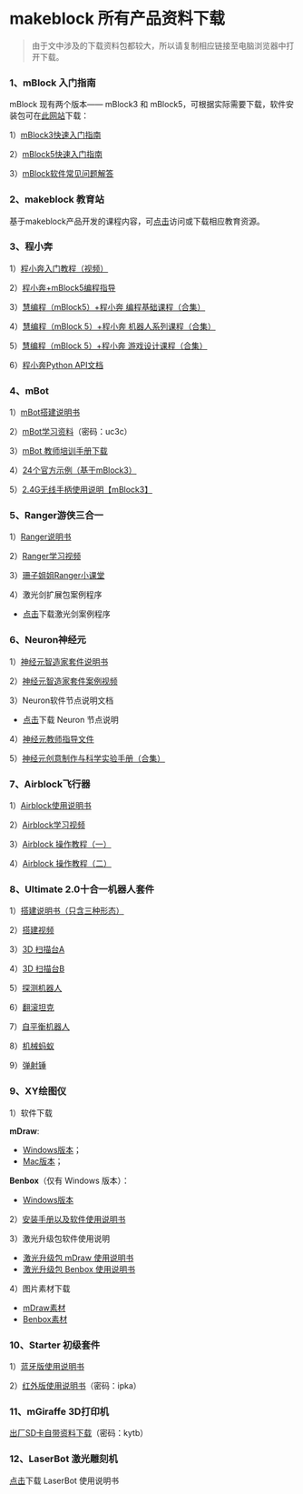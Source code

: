 # makeblock 所有产品资料下载

> 由于文中涉及的下载资料包都较大，所以请复制相应链接至电脑浏览器中打开下载。

### 1、mBlock 入门指南

mBlock 现有两个版本—— mBlock3 和 mBlock5，可根据实际需要下载，软件安装包可在[此网站](http://www.mblock.cc/zh-home/software/)下载：

1）[mBlock3快速入门指南](http://download.makeblock.com/mblock/docs/mBlockRuMen.pdf)

2）[mBlock5快速入门指南](http://static.education.makeblock.com/intro.pdf)

3）[mBlock软件常见问题解答](http://www.mblock.cc/zh-home/faq/)

### 2、makeblock 教育站

基于makeblock产品开发的课程内容，可[点击](http://education.makeblock.com/zh-hans/resource/)访问或下载相应教育资源。

### 3、程小奔

1）[程小奔入门教程（视频）](http://bbs.makeblock.com/thread-3369-1-1.html)

2）[程小奔+mBlock5编程指导](http://docs-for-mk.readthedocs.io/zh/latest/)

3）[慧编程（mBlock5）+程小奔 编程基础课程（合集）](http://education.makeblock.com/zh-hans/resource/mblock5codeyrockybasic/)

4）[慧编程（mBlock 5）+程小奔 机器人系列课程（合集）](http://education.makeblock.com/zh-hans/resource/jqrkc/)

5）[慧编程（mBlock 5）+程小奔 游戏设计课程（合集）](http://education.makeblock.com/zh-hans/resource/mblock5codeyyxsjkc/)

6）[程小奔Python API文档](http://docs-for-mk.readthedocs.io/zh/latest/api/codey/)

### 4、mBot

1）[mBot搭建说明书](http://cdnlab.makeblock.com/mBot%20v1.1%E8%AF%B4%E6%98%8E%E4%B9%A6mBot-V1.1-%E4%B8%AD%E6%96%87%E8%AF%B4%E6%98%8E%E4%B9%A6D1.2.1.pdf)

2）[mBot学习资料](http://pan.baidu.com/s/1eRRtdeE)（密码：uc3c）

3）[mBot 教师培训手册下载](http://bbs.makeblock.com/forum.php?mod=attachment&aid=NTg5NXw5OTZjMDE5OHwxNTMxMjkxMzgwfDg1Njd8MzMyMQ%3D%3D)

4）[24个官方示例（基于mBlock3）](http://education.makeblock.com/zh-hans/resource/mblock-3-examples/)

5）[2.4G无线手柄使用说明【mBlock3】](http://download.makeblock.com/mblock/docs/wuxian_shoubing_shuoming_zh.pdf)

### 5、Ranger游侠三合一

1）[Ranger说明书](http://cdnlab.makeblock.com/specificationRanger%E4%B8%AD%E6%96%87%E8%AF%B4%E6%98%8E%E4%B9%A6V1.0%E5%AE%8C%E6%95%B4%E7%89%88.pdf)

2）[Ranger学习视频](http://cdnlab.makeblock.com/ranger%E5%AD%A6%E4%B9%A0%E8%A7%86%E9%A2%91.rar)

3）[珊子姐姐Ranger小课堂](http://pan.baidu.com/s/1hscd0Ks)

4）激光剑扩展包案例程序

* [点击](http://bbs.makeblock.com/forum.php?mod=attachment&aid=NjEzNXw0MzI3ZmYxZXwxNTMyNDgzODM2fDg1Njd8MzMyMQ%3D%3D)下载激光剑案例程序

### 6、Neuron神经元

1）[神经元智造家套件说明书](http://cdnlab.makeblock.com/Neuron_STD_SC_User%20Manual_%E6%99%BA%E9%80%A0%E5%AE%B6%E5%A5%97%E4%BB%B6_D1.1.1_M402010049_print.pdf)

2）[神经元智造家套件案例视频](http://cdnlab.makeblock.com/%E6%A1%88%E4%BE%8B%E8%A7%86%E9%A2%91.rar)

3）Neuron软件节点说明文档

* [点击](http://bbs.makeblock.com/forum.php?mod=attachment&aid=NTgzNHxhNThmYzViYnwxNTMyNDgzODM2fDg1Njd8MzMyMQ%3D%3D)下载 Neuron 节点说明

4）[神经元教师指导文件](http://education.makeblock.com/zh-hans/resource/jszdwj/)

5）[神经元创意制作与科学实验手册（合集）](http://education.makeblock.com/zh-hans/resource/neuronv4/)

### 7、Airblock飞行器

1）[Airblock使用说明书](http://cdnlab.makeblock.com/%E4%B8%AD%E6%96%87Airblock-V1.0_STD_CN_%E8%AF%B4%E6%98%8E%E4%B9%A6%20%20_D1.2.23_7.40.4610_Edit.pdf)

2）[Airblock学习视频](http://cdnlab.makeblock.com/Airblock%E8%A7%86%E9%A2%91.rar)

3）[Airblock 操作教程（一）](http://cdnlab.makeblock.com/Airblock%20APP%E6%93%8D%E4%BD%9C%E6%95%99%E7%A8%8B%EF%BC%88%E4%B8%80%EF%BC%89.dochttp://cdnlab.makeblock.com/Ultimate%202.0%E8%A3%85%E9%85%8D%E8%A7%86%E9%A2%91%E8%B5%84%E6%96%99.rar)

4）[Airblock 操作教程（二）](http://cdnlab.makeblock.com/Airblock%20APP%E6%93%8D%E4%BD%9C%E6%95%99%E7%A8%8B%EF%BC%88%E4%BA%8C%EF%BC%89upload.doc)

### 8、Ultimate 2.0十合一机器人套件

1）[搭建说明书（只含三种形态）](http://cdnlab.makeblock.com/Ultimate-V2.0_10%E5%90%881%E6%9C%BA%E5%99%A8%E4%BA%BA%E5%A5%97%E4%BB%B6%E8%AF%B4%E6%98%8E%E4%B9%A6.pdf)

2）[搭建视频](http://cdnlab.makeblock.com/Ultimate%202.0%E8%A3%85%E9%85%8D%E8%A7%86%E9%A2%91%E8%B5%84%E6%96%99.rar)

3）[3D 扫描台A](http://appinventor.makeblock.com/3D%E6%89%AB%E6%8F%8F%E5%8F%B0-A.pdf)

4）[3D 扫描台B](http://appinventor.makeblock.com/3D%E6%89%AB%E6%8F%8F%E5%8F%B0-B.pdf)

5）[探测机器人](http://appinventor.makeblock.com/%E6%8E%A2%E6%B5%8B%E5%99%A8.pdf)

6）[翻滚坦克](http://appinventor.makeblock.com/%E7%BF%BB%E6%BB%9A%E5%9D%A6%E5%85%8B.pdf)

7）[自平衡机器人](http://appinventor.makeblock.com/%E8%87%AA%E5%B9%B3%E8%A1%A1.pdf)

8）[机械蚂蚁](http://appinventor.makeblock.com/%E6%9C%BA%E6%A2%B0%E8%9A%82%E8%9A%81%E7%BB%84%E8%A3%85%E6%AD%A5%E9%AA%A4.pdf)

9）[弹射锤](http://appinventor.makeblock.com/%E5%BC%B9%E5%B0%84%E9%94%A4.pdf)

### 9、XY绘图仪

1）软件下载

**mDraw**:

* [Windows版本](http://pan.baidu.com/s/1dFwV0Nf)；
* [Mac版本](https://pan.baidu.com/s/1misDxJq)；

**Benbox**（仅有 Windows 版本）：

*  [Windows版本](http://pan.baidu.com/s/1o7T6P9S)

2）[安装手册以及软件使用说明书](http://pan.baidu.com/s/1pKC9PrH)

3）激光升级包软件使用说明

* [激光升级包 mDraw 使用说明书](http://pan.baidu.com/s/1geVPi3T)
* [激光升级包 Benbox 使用说明书](http://pan.baidu.com/s/1dFbYQg5)

4）图片素材下载

* [mDraw素材](http://pan.baidu.com/s/1pKIF3MN)
* [Benbox素材](http://pan.baidu.com/s/1nvKvG9r)

### 10、Starter 初级套件

1）[蓝牙版使用说明书](http://pan.baidu.com/s/1c07x3aw)

2）[红外版使用说明书](http://pan.baidu.com/s/1bnhFU2N)（密码：ipka）

### 11、mGiraffe 3D打印机

[出厂SD卡自带资料下载](https://pan.baidu.com/s/1geGVoun)（密码：kytb）

### 12、LaserBot 激光雕刻机

[点击](http://bbs.makeblock.com/forum.php?mod=attachment&aid=NTgzNXxjN2VmODU2OXwxNTMyNDgzODM2fDg1Njd8MzMyMQ%3D%3D)下载 LaserBot 使用说明书

